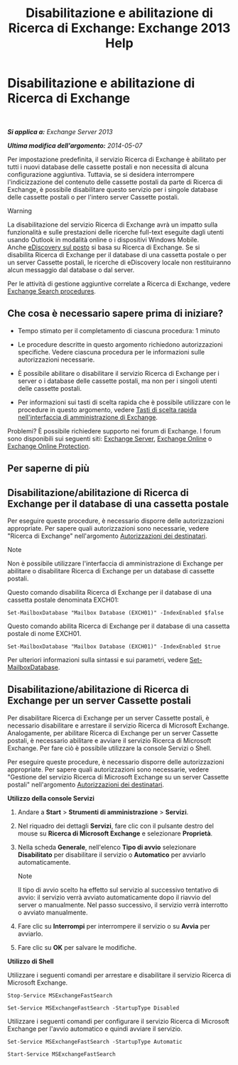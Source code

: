 ﻿---
title: 'Disabilitazione e abilitazione di Ricerca di Exchange: Exchange 2013 Help'
TOCTitle: Disabilitazione e abilitazione di Ricerca di Exchange
ms:assetid: 195b25be-53fb-4215-90a5-04340d640bcc
ms:mtpsurl: https://technet.microsoft.com/it-it/library/Aa996416(v=EXCHG.150)
ms:contentKeyID: 52063048
ms.date: 05/22/2018
mtps_version: v=EXCHG.150
ms.translationtype: MT
---

# Disabilitazione e abilitazione di Ricerca di Exchange

 

_**Si applica a:** Exchange Server 2013_

_**Ultima modifica dell'argomento:** 2014-05-07_

Per impostazione predefinita, il servizio Ricerca di Exchange è abilitato per tutti i nuovi database delle cassette postali e non necessita di alcuna configurazione aggiuntiva. Tuttavia, se si desidera interrompere l'indicizzazione del contenuto delle cassette postali da parte di Ricerca di Exchange, è possibile disabilitare questo servizio per i singole database delle cassette postali o per l'intero server Cassette postali.


> [!WARNING]
> La disabilitazione del servizio Ricerca di Exchange avrà un impatto sulla funzionalità e sulle prestazioni delle ricerche full-text eseguite dagli utenti usando Outlook in modalità online o i dispositivi Windows Mobile.<BR>Anche <A href="in-place-ediscovery-exchange-2013-help.md">eDiscovery sul posto</A> si basa su Ricerca di Exchange. Se si disabilita&nbsp;Ricerca di Exchange per il database di una cassetta postale o per un server Cassette postali, le ricerche di eDiscovery locale non restituiranno alcun messaggio dal database o dal server.



Per le attività di gestione aggiuntive correlate a Ricerca di Exchange, vedere [Exchange Search procedures](exchange-search-procedures-exchange-2013-help.md).

## Che cosa è necessario sapere prima di iniziare?

  - Tempo stimato per il completamento di ciascuna procedura: 1 minuto

  - Le procedure descritte in questo argomento richiedono autorizzazioni specifiche. Vedere ciascuna procedura per le informazioni sulle autorizzazioni necessarie.

  - È possibile abilitare o disabilitare il servizio Ricerca di Exchange per i server o i database delle cassette postali, ma non per i singoli utenti delle cassette postali.

  - Per informazioni sui tasti di scelta rapida che è possibile utilizzare con le procedure in questo argomento, vedere [Tasti di scelta rapida nell'interfaccia di amministrazione di Exchange](keyboard-shortcuts-in-the-exchange-admin-center-exchange-online-protection-help.md).

Problemi? È possibile richiedere supporto nei forum di Exchange. I forum sono disponibili sui seguenti siti: [Exchange Server](https://go.microsoft.com/fwlink/p/?linkid=60612), [Exchange Online](https://go.microsoft.com/fwlink/p/?linkid=267542) o [Exchange Online Protection](https://go.microsoft.com/fwlink/p/?linkid=285351).

## Per saperne di più

## Disabilitazione/abilitazione di Ricerca di Exchange per il database di una cassetta postale

Per eseguire queste procedure, è necessario disporre delle autorizzazioni appropriate. Per sapere quali autorizzazioni sono necessarie, vedere "Ricerca di Exchange" nell'argomento [Autorizzazioni dei destinatari](recipients-permissions-exchange-2013-help.md).


> [!NOTE]
> Non è possibile utilizzare l'interfaccia di amministrazione di Exchange per abilitare o disabilitare Ricerca di Exchange per un database di cassette postali.



Questo comando disabilita Ricerca di Exchange per il database di una cassetta postale denominata EXCH01:

    Set-MailboxDatabase "Mailbox Database (EXCH01)" -IndexEnabled $false

Questo comando abilita Ricerca di Exchange per il database di una cassetta postale di nome EXCH01.

    Set-MailboxDatabase "Mailbox Database (EXCH01)" -IndexEnabled $true

Per ulteriori informazioni sulla sintassi e sui parametri, vedere [Set-MailboxDatabase](https://technet.microsoft.com/it-it/library/bb123971\(v=exchg.150\)).

## Disabilitazione/abilitazione di Ricerca di Exchange per un server Cassette postali

Per disabilitare Ricerca di Exchange per un server Cassette postali, è necessario disabilitare e arrestare il servizio Ricerca di Microsoft Exchange. Analogamente, per abilitare Ricerca di Exchange per un server Cassette postali, è necessario abilitare e avviare il servizio Ricerca di Microsoft Exchange. Per fare ciò è possibile utilizzare la console Servizi o Shell.

Per eseguire queste procedure, è necessario disporre delle autorizzazioni appropriate. Per sapere quali autorizzazioni sono necessarie, vedere "Gestione del servizio Ricerca di Microsoft Exchange su un server Cassette postali" nell'argomento [Autorizzazioni dei destinatari](recipients-permissions-exchange-2013-help.md).

**Utilizzo della console Servizi**

1.  Andare a **Start** \> **Strumenti di amministrazione** \> **Servizi**.

2.  Nel riquadro dei dettagli **Servizi**, fare clic con il pulsante destro del mouse su **Ricerca di Microsoft Exchange** e selezionare **Proprietà**.

3.  Nella scheda **Generale**, nell'elenco **Tipo di avvio** selezionare **Disabilitato** per disabilitare il servizio o **Automatico** per avviarlo automaticamente.
    

    > [!NOTE]
    > Il tipo di avvio scelto ha effetto sul servizio al successivo tentativo di avvio: il servizio verrà avviato automaticamente dopo il riavvio del server o manualmente. Nel passo successivo, il servizio verrà interrotto o avviato manualmente.



4.  Fare clic su **Interrompi** per interrompere il servizio o su **Avvia** per avviarlo.

5.  Fare clic su **OK** per salvare le modifiche.

**Utilizzo di Shell**

Utilizzare i seguenti comandi per arrestare e disabilitare il servizio Ricerca di Microsoft Exchange.
```
Stop-Service MSExchangeFastSearch
```
```
Set-Service MSExchangeFastSearch -StartupType Disabled
```

Utilizzare i seguenti comandi per configurare il servizio Ricerca di Microsoft Exchange per l'avvio automatico e quindi avviare il servizio.
```
Set-Service MSExchangeFastSearch -StartupType Automatic
```
```
Start-Service MSExchangeFastSearch
```
